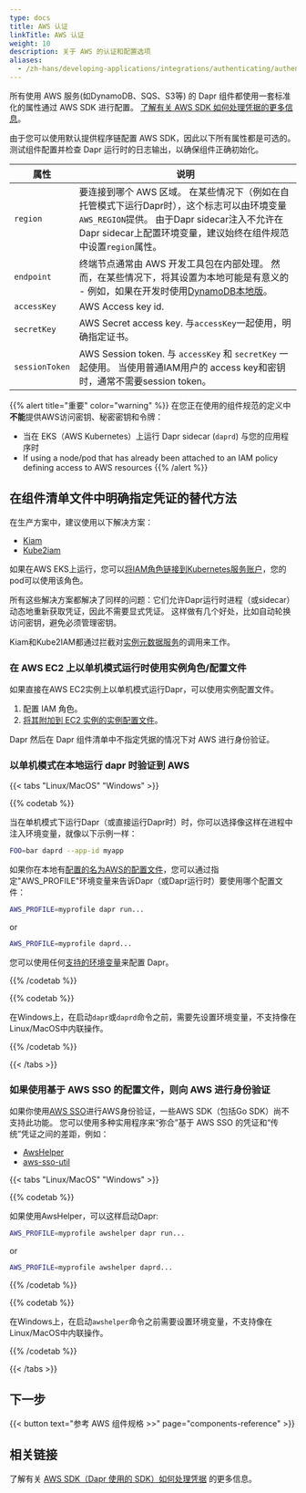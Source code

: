 ```yaml
---
type: docs
title: AWS 认证
linkTitle: AWS 认证
weight: 10
description: 关于 AWS 的认证和配置选项
aliases:
  - /zh-hans/developing-applications/integrations/authenticating/authenticating-aws/
---
```


所有使用 AWS 服务(如DynamoDB、SQS、S3等) 的 Dapr 组件都使用一套标准化的属性通过 AWS SDK 进行配置。 [了解有关 AWS SDK 如何处理凭据的更多信息](https://docs.aws.amazon.com/sdk-for-go/v1/developer-guide/configuring-sdk.html#specifying-credentials)。

由于您可以使用默认提供程序链配置 AWS SDK，因此以下所有属性都是可选的。 测试组件配置并检查 Dapr 运行时的日志输出，以确保组件正确初始化。

| 属性             | 说明                                                                                                                                                                |
| -------------- | ----------------------------------------------------------------------------------------------------------------------------------------------------------------- |
| `region`       | 要连接到哪个 AWS 区域。 在某些情况下（例如在自托管模式下运行Dapr时），这个标志可以由环境变量`AWS_REGION`提供。 由于Dapr sidecar注入不允许在Dapr sidecar上配置环境变量，建议始终在组件规范中设置`region`属性。                                |
| `endpoint`     | 终端节点通常由 AWS 开发工具包在内部处理。 然而，在某些情况下，将其设置为本地可能是有意义的 - 例如，如果在开发时使用[DynamoDB本地版](https://docs.aws.amazon.com/amazondynamodb/latest/developerguide/DynamoDBLocal.html)。 |
| `accessKey`    | AWS Access key id.                                                                                                                                                |
| `secretKey`    | AWS Secret access key. 与`accessKey`一起使用，明确指定证书。                                                                                                                   |
| `sessionToken` | AWS Session token. 与 `accessKey` 和 `secretKey` 一起使用。 当使用普通IAM用户的 access key和密钥时，通常不需要session token。                                                               |

{{% alert title="重要" color="warning" %}}
在您正在使用的组件规范的定义中**不能**提供AWS访问密钥、秘密密钥和令牌：

- 当在 EKS（AWS Kubernetes）上运行 Dapr sidecar (`daprd`) 与您的应用程序时
- If using a node/pod that has already been attached to an IAM policy defining access to AWS resources
  {{% /alert %}}

## 在组件清单文件中明确指定凭证的替代方法

在生产方案中，建议使用以下解决方案：

- [Kiam](https://github.com/uswitch/kiam)
- [Kube2iam](https://github.com/jtblin/kube2iam)

如果在AWS EKS上运行，您可以[将IAM角色链接到Kubernetes服务账户](https://docs.aws.amazon.com/eks/latest/userguide/create-service-account-iam-policy-and-role.html)，您的pod可以使用该角色。

所有这些解决方案都解决了同样的问题：它们允许Dapr运行时进程（或sidecar）动态地重新获取凭证，因此不需要显式凭证。 这样做有几个好处，比如自动轮换访问密钥，避免必须管理密钥。

Kiam和Kube2IAM都通过拦截对[实例元数据服务](https://docs.aws.amazon.com/AWSEC2/latest/UserGuide/configuring-instance-metadata-service.html)的调用来工作。

### 在 AWS EC2 上以单机模式运行时使用实例角色/配置文件

如果直接在AWS EC2实例上以单机模式运行Dapr，可以使用实例配置文件。

1. 配置 IAM 角色。
2. [将其附加到 EC2 实例的实例配置文件](https://docs.aws.amazon.com/IAM/latest/UserGuide/id_roles_use_switch-role-ec2_instance-profiles.html)。

Dapr 然后在 Dapr 组件清单中不指定凭据的情况下对 AWS 进行身份验证。

### 以单机模式在本地运行 dapr 时验证到 AWS

{{< tabs "Linux/MacOS" "Windows" >}}

 <!-- linux -->

{{% codetab %}}

当在单机模式下运行Dapr（或直接运行Dapr时）时，你可以选择像这样在进程中注入环境变量，就像以下示例一样：

```bash
FOO=bar daprd --app-id myapp
```

如果你在本地有[配置的名为AWS的配置文件](https://docs.aws.amazon.com/cli/latest/userguide/cli-configure-files.html)，您可以通过指定"AWS_PROFILE"环境变量来告诉Dapr（或Dapr运行时）要使用哪个配置文件：

```bash
AWS_PROFILE=myprofile dapr run...
```

or

```bash
AWS_PROFILE=myprofile daprd...
```

您可以使用任何[支持的环境变量](https://docs.aws.amazon.com/cli/latest/userguide/cli-configure-envvars.html#envvars-list)来配置 Dapr。

{{% /codetab %}}

 <!-- windows -->

{{% codetab %}}

在Windows上，在启动`dapr`或`daprd`命令之前，需要先设置环境变量，不支持像在Linux/MacOS中内联操作。

{{% /codetab %}}

{{< /tabs >}}

### 如果使用基于 AWS SSO 的配置文件，则向 AWS 进行身份验证

如果你使用[AWS SSO](https://aws.amazon.com/single-sign-on/)进行AWS身份验证，一些AWS SDK（包括Go SDK）尚不支持此功能。 您可以使用多种实用程序来“弥合”基于 AWS SSO 的凭证和“传统”凭证之间的差距，例如：

- [AwsHelper](https://pypi.org/project/awshelper/)
- [aws-sso-util](https://github.com/benkehoe/aws-sso-util)

{{< tabs "Linux/MacOS" "Windows" >}}

 <!-- linux -->

{{% codetab %}}

如果使用AwsHelper，可以这样启动Dapr:

```bash
AWS_PROFILE=myprofile awshelper dapr run...
```

or

```bash
AWS_PROFILE=myprofile awshelper daprd...
```

{{% /codetab %}}

 <!-- windows -->

{{% codetab %}}

在Windows上，在启动`awshelper`命令之前需要设置环境变量，不支持像在Linux/MacOS中内联操作。

{{% /codetab %}}

{{< /tabs >}}

## 下一步

{{< button text="参考 AWS 组件规格 >>" page="components-reference" >}}

## 相关链接

了解有关 [AWS SDK（Dapr 使用的 SDK）如何处理凭据](https://docs.aws.amazon.com/sdk-for-go/v1/developer-guide/configuring-sdk.html#specifying-credentials) 的更多信息。
